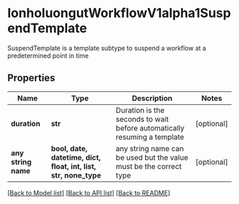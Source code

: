 # IonholuongutWorkflowV1alpha1SuspendTemplate

SuspendTemplate is a template subtype to suspend a workflow at a predetermined point in time

## Properties
Name | Type | Description | Notes
------------ | ------------- | ------------- | -------------
**duration** | **str** | Duration is the seconds to wait before automatically resuming a template | [optional] 
**any string name** | **bool, date, datetime, dict, float, int, list, str, none_type** | any string name can be used but the value must be the correct type | [optional]

[[Back to Model list]](../README.md#documentation-for-models) [[Back to API list]](../README.md#documentation-for-api-endpoints) [[Back to README]](../README.md)


